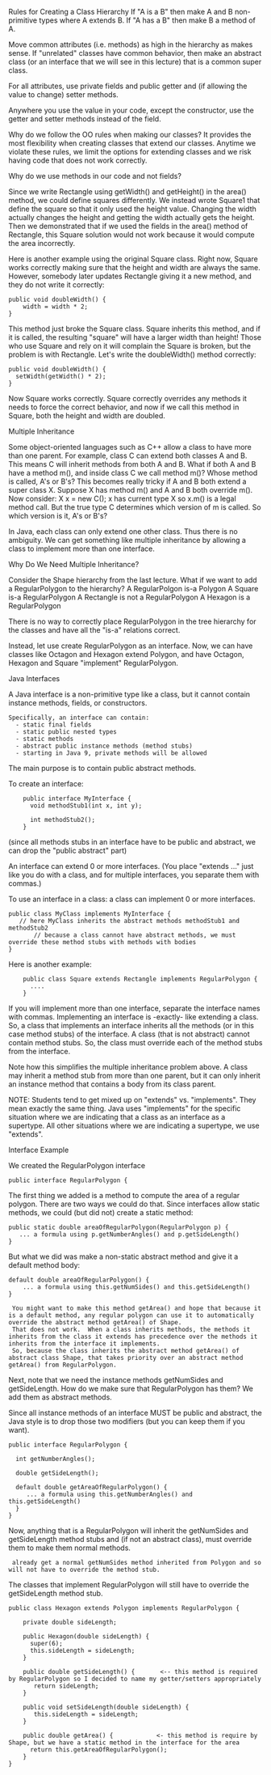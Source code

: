 Rules for Creating a Class Hierarchy
  If "A is a B" then make A and B non-primitive types where A extends B.
  If "A has a B" then make B a method of A.

  Move common attributes (i.e. methods) as high in the hierarchy as makes sense.  If "unrelated" classes have common behavior, then
   make an abstract class (or an interface that we will see in this lecture) that is a common super class.

  For all attributes, use private fields and public getter and (if allowing the value to change) setter methods.

  Anywhere you use the value in your code, except the constructor, use the getter and setter methods instead of the field.


Why do we follow the OO rules when making our classes?
  It provides the most flexibility when creating classes that extend our classes.
  Anytime we violate these rules, we limit the options for extending classes and we risk having code that does not work correctly.

Why do we use methods in our code and not fields?

   Since we write Rectangle using getWidth() and getHeight() in the area() method, we could define squares differently.
   We instead wrote Square1 that define the square so that it only used the height value.  Changing the width actually changes
     the height and getting the width actually gets the height.
   Then we demonstrated that if we used the fields in the area() method of Rectangle, this Square solution would not work because
     it would compute the area incorrectly.


   Here is another example using the original Square class.
   Right now, Square works correctly making sure that the height and width are always the same.
   However, somebody later updates Rectangle giving it a new method, and they do not write it correctly:

	public void doubleWidth() {
		width = width * 2;
	}

   This method just broke the Square class.  Square inherits this method, and if it is called, the resulting "square" will have a larger width than height!
   Those who use Square and rely on it will complain the Square is broken, but the problem is with Rectangle.
   Let's write the doubleWidth() method correctly:

	public void doubleWidth() {
	  setWidth(getWidth() * 2);
	}

   Now Square works correctly.  Square correctly overrides any methods it needs to force the correct behavior, and now if we call this method in Square, both the height and width are doubled.


Multiple Inheritance

  Some object-oriented languages such as C++ allow a class to have more than one parent.  For example, class C can extend both classes A and B.
   This means C will inherit methods from both A and B.  What if both A and B have a method m(), and inside class C we call method m()?  Whose method is called, A's or B's?
   This becomes really tricky if A and B both extend a super class X.  Suppose X has method m() and A and B both override m().
   Now consider:  X x = new C();
     x has current type X so x.m() is a legal method call.
     But the true type C determines which version of m is called.  So which version is it, A's or B's?

  In Java, each class can only extend one other class.  Thus there is no ambiguity.  We can get something like multiple inheritance by allowing a class to implement more than one interface.

Why Do We Need Multiple Inheritance?

  Consider the Shape hierarchy from the last lecture.
  What if we want to add a RegularPolygon to the hierarchy?
    A RegularPolgon is-a Polygon
    A Square is-a RegularPolygon
    A Rectangle is not a RegularPolygon
    A Hexagon is a RegularPolygon

  There is no way to correctly place RegularPolygon in the tree hierarchy for the classes and have all the "is-a" relations correct.

  Instead, let use create RegularPolygon as an interface.
  Now, we can have classes like Octagon and Hexagon extend Polygon, and have Octagon, Hexagon and Square "implement" RegularPolygon.


Java Interfaces

  A Java interface is a non-primitive type like a class, but it cannot contain instance methods, fields, or constructors.

    Specifically, an interface can contain:
      - static final fields
      - static public nested types
      - static methods
      - abstract public instance methods (method stubs)
      - starting in Java 9, private methods will be allowed

   The main purpose is to contain public abstract methods.

  To create an interface:

        public interface MyInterface {
          void methodStub1(int x, int y);

          int methodStub2();
        }
 (since all methods stubs in an interface have to be public and abstract, we can drop the "public abstract" part)

  An interface can extend 0 or more interfaces.  (You place "extends ..." just like you do with a class, and for multiple interfaces, you separate them with commas.)

   
  To use an interface in a class: a class can implement 0 or more interfaces.

	public class MyClass implements MyInterface {
	   // here MyClass inherits the abstract methods methodStub1 and methodStub2
           // because a class cannot have abstract methods, we must override these method stubs with methods with bodies
	}

   Here is another example:

        public class Square extends Rectangle implements RegularPolygon {
          ....
        }

  If you will implement more than one interface, separate the interface names with commas.
  Implementing an interface is -exactly- like extending a class.
  So, a class that implements an interface inherits all the methods (or in this case method stubs) of the interface.
  A class (that is not abstract) cannot contain method stubs.  So, the class must override each of the method stubs from the interface.

  Note how this simplifies the multiple inheritance problem above.  A class may inherit a method stub from more than one parent, but it can only inherit an instance method that contains a body from its class parent.  


  NOTE: Students tend to get mixed up on "extends" vs. "implements".  They mean exactly the same thing. 
    Java uses "implements" for the specific situation where we are indicating that a class as an interface as a supertype.
    All other situations where we are indicating a supertype, we use "extends".


Interface Example

  We created the RegularPolygon interface

	public interface RegularPolygon {

  The first thing we added is a method to compute the area of a regular polygon.  There are two ways we could do that.  Since interfaces allow static methods, we could (but did not) create a static method:

	public static double areaOfRegularPolygon(RegularPolygon p) {
	   ... a formula using p.getNumberAngles() and p.getSideLength()
	}

  But what we did was make a non-static abstract method and give it a default method body:

	default double areaOfRegularPolygon() {
	    ... a formula using this.getNumSides() and this.getSideLength()
	}

     You might want to make this method getArea() and hope that because it is a default method, any regular polygon can use it to automatically override the abstract method getArea() of Shape.
     That does not work.  When a class inherits methods, the methods it inherits from the class it extends has precedence over the methods it inherits from the interface it implements.
     So, because the class inherits the abstract method getArea() of abstract class Shape, that takes priority over an abstract method getArea() from RegularPolygon.

  Next, note that we need the instance methods getNumSides and getSideLength.  How do we make sure that RegularPolygon has them?
    We add them as abstract methods.

  Since all instance methods of an interface MUST be public and abstract, the Java style is to drop those two modifiers (but you can keep them if you want).

	public interface RegularPolygon {

	  int getNumberAngles();

	  double getSideLength();

	  default double getAreaOfRegularPolygon() {
	     ... a formula using this.getNumberAngles() and this.getSideLength()
	  }
 	}

   Now, anything that is a RegularPolygon will inherit the getNumSides and getSideLength method stubs and (if not an abstract class),
     must override them to make them normal methods.

     already get a normal getNumSides method inherited from Polygon and so will not have to override the method stub.
   The classes that implement RegularPolygon will still have to override the getSideLength method stub.

	public class Hexagon extends Polygon implements RegularPolygon {

	    private double sideLength;

	    public Hexagon(double sideLength) {
	      super(6);
	      this.sideLength = sideLength;
	    }

	    public double getSideLength() {       <-- this method is required by RegularPolygon so I decided to name my getter/setters appropriately
	       return sideLength;
	    }

	    public void setSideLength(double sideLength) {
	       this.sideLength = sideLength;
	    }

	    public double getArea() {            <- this method is require by Shape, but we have a static method in the interface for the area
	      return this.getAreaOfRegularPolygon();
	    }
	}
